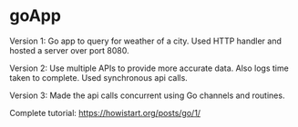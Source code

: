 # goApp
Version 1: Go app to query for weather of a city. Used HTTP handler and hosted a server over port 8080.

Version 2: Use multiple APIs to provide more accurate data. Also logs time taken to complete. Used synchronous api calls. 

Version 3: Made the api calls concurrent using Go channels and routines.


Complete tutorial: https://howistart.org/posts/go/1/ 
